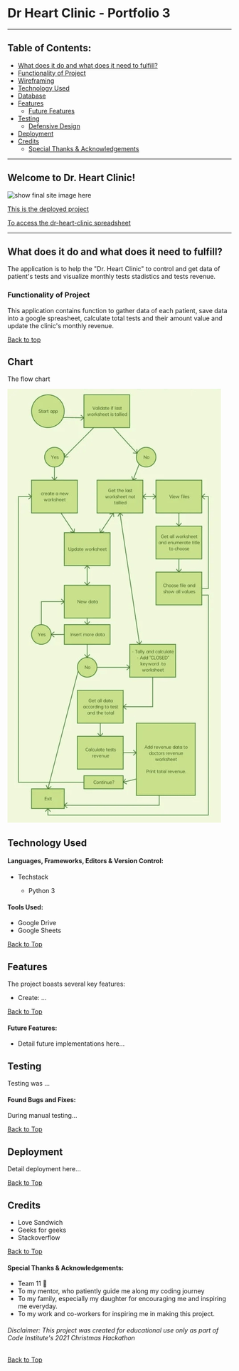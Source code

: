 # Dr Heart Clinic - Portfolio 3
***
 
## Table of Contents:
* [What does it do and what does it need to fulfill?](#what-does-it-do-and-what-does-it-need-to-fulfill)
* [Functionality of Project](#functionality-of-project)
* [Wireframing](#wireframing)
* [Technology Used](#technology-used)
* [Database](#database)
* [Features](#features)
   * [Future Features](#future-features)
* [Testing](#testing)
   * [Defensive Design](#defensive-design)
* [Deployment](#deployment)
* [Credits](#credits)
   * [Special Thanks & Acknowledgements](#special-thanks--acknowledgements)
 
***
 
## Welcome to Dr. Heart Clinic!
 
![show final site image here](assets/docs/image.png)

[This is the deployed project](https://portfolio-3-dr-heart-clinic.herokuapp.com/)

[To access the dr-heart-clinic spreadsheet](https://docs.google.com/spreadsheets/d/1WnWbp-BpXRPl4qDXBxWytC5SYB3dAyzomdwumLzJAzE/edit?usp=sharing)
 
***
 
## What does it do and what does it need to fulfill?
The application is to help the "Dr. Heart Clinic" to control and get data of patient's tests and visualize monthly tests stadistics and tests revenue.
 
### Functionality of Project
This application contains function to gather data of each patient, save data into a google spreasheet, calculate total tests and their amount value and update the clinic's monthly revenue.
 
[Back to top](#table-of-contents)
 
## Chart
 
The flow chart

![Flow](static/images/clinic_flow_chart.png)
 
## Technology Used
 
#### Languages, Frameworks, Editors & Version Control:
 
* Techstack

   - Python 3
 
#### Tools Used:
 
* Google Drive
* Google Sheets

[Back to Top](#table-of-contents)

## Features
 
The project boasts several key features:
* Create: ...
 
[Back to Top](#table-of-contents)
 
#### Future Features:
 
* Detail future implementations here...
 
## Testing
 
Testing was ...
 
#### Found Bugs and Fixes:
 
During manual testing...
 
[Back to Top](#table-of-contents)
 
## Deployment
 
Detail deployment here...
 
[Back to Top](#table-of-contents)
 
## Credits
 
* Love Sandwich
* Geeks for geeks
* Stackoverflow
 
[Back to Top](#table-of-contents)
 
#### Special Thanks & Acknowledgements:
 
* Team 11 🤜
* To my mentor, who patiently guide me along my coding journey
* To my family, especially my daughter for encouraging me and inspiring me everyday.
* To my work and co-workers for inspiring me in making this project.
 
###### <i>Disclaimer: This project was created for educational use only as part of Code Institute's 2021 Christmas Hackathon</i>
 
[Back to Top](#table-of-contents)
